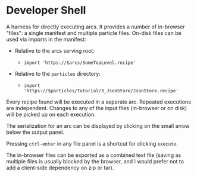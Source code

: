 # Developer Shell

A harness for directly executing arcs. It provides a number of in-browser "files": a single
manifest and multiple particle files. On-disk files can be used via imports in the manifest:

- Relative to the arcs serving root:
  - `import 'https://$arcs/SomeTopLevel.recipe'`

- Relative to the `particles` directory:
  - `import 'https://$particles/Tutorial/3_JsonStore/JsonStore.recipe'`

Every recipe found will be executed in a separate arc. Repeated executions are independent.
Changes to any of the input files (in-browser or on disk) will be picked up on each execution.

The serialization for an arc can be displayed by clicking on the small arrow below the output panel.

Pressing `ctrl-enter` in any file panel is a shortcut for clicking `execute`.

The in-browser files can be exported as a combined text file (saving as multiple files is usually
blocked by the browser, and I would prefer not to add a client-side dependency on zip or tar).
